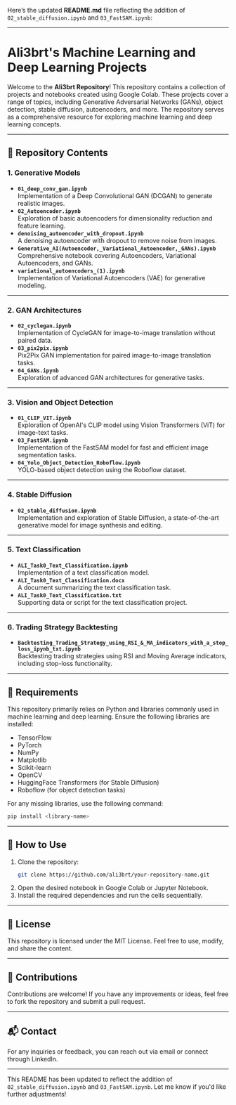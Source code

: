 Here’s the updated **README.md** file reflecting the addition of `02_stable_diffusion.ipynb` and `03_FastSAM.ipynb`:

---

# Ali3brt's Machine Learning and Deep Learning Projects

Welcome to the **Ali3brt Repository**! This repository contains a collection of projects and notebooks created using Google Colab. These projects cover a range of topics, including Generative Adversarial Networks (GANs), object detection, stable diffusion, autoencoders, and more. The repository serves as a comprehensive resource for exploring machine learning and deep learning concepts.

---

## 📂 Repository Contents

### **1. Generative Models**
- **`01_deep_conv_gan.ipynb`**  
  Implementation of a Deep Convolutional GAN (DCGAN) to generate realistic images.
- **`02_Autoencoder.ipynb`**  
  Exploration of basic autoencoders for dimensionality reduction and feature learning.
- **`denoising_autoencoder_with_dropout.ipynb`**  
  A denoising autoencoder with dropout to remove noise from images.
- **`Generative_AI(Autoencoder,_Variational_Autoencoder,_GANs).ipynb`**  
  Comprehensive notebook covering Autoencoders, Variational Autoencoders, and GANs.
- **`variational_autoencoders_(1).ipynb`**  
  Implementation of Variational Autoencoders (VAE) for generative modeling.

---

### **2. GAN Architectures**
- **`02_cyclegan.ipynb`**  
  Implementation of CycleGAN for image-to-image translation without paired data.
- **`03_pix2pix.ipynb`**  
  Pix2Pix GAN implementation for paired image-to-image translation tasks.
- **`04_GANs.ipynb`**  
  Exploration of advanced GAN architectures for generative tasks.

---

### **3. Vision and Object Detection**
- **`01_CLIP_VIT.ipynb`**  
  Exploration of OpenAI's CLIP model using Vision Transformers (ViT) for image-text tasks.
- **`03_FastSAM.ipynb`**  
  Implementation of the FastSAM model for fast and efficient image segmentation tasks.
- **`04_Yolo_Object_Detection_Roboflow.ipynb`**  
  YOLO-based object detection using the Roboflow dataset.

---

### **4. Stable Diffusion**
- **`02_stable_diffusion.ipynb`**  
  Implementation and exploration of Stable Diffusion, a state-of-the-art generative model for image synthesis and editing.

---

### **5. Text Classification**
- **`ALI_Task0_Text_Classification.ipynb`**  
  Implementation of a text classification model.
- **`ALI_Task0_Text_Classification.docx`**  
  A document summarizing the text classification task.
- **`ALI_Task0_Text_Classification.txt`**  
  Supporting data or script for the text classification project.

---

### **6. Trading Strategy Backtesting**
- **`Backtesting_Trading_Strategy_using_RSI_&_MA_indicators_with_a_stop_loss_ipynb_txt.ipynb`**  
  Backtesting trading strategies using RSI and Moving Average indicators, including stop-loss functionality.

---

## 🔧 Requirements
This repository primarily relies on Python and libraries commonly used in machine learning and deep learning. Ensure the following libraries are installed:
- TensorFlow
- PyTorch
- NumPy
- Matplotlib
- Scikit-learn
- OpenCV
- HuggingFace Transformers (for Stable Diffusion)
- Roboflow (for object detection tasks)

For any missing libraries, use the following command:
```bash
pip install <library-name>
```

---

## 🚀 How to Use
1. Clone the repository:
   ```bash
   git clone https://github.com/ali3brt/your-repository-name.git
   ```
2. Open the desired notebook in Google Colab or Jupyter Notebook.
3. Install the required dependencies and run the cells sequentially.

---

## 📄 License
This repository is licensed under the MIT License. Feel free to use, modify, and share the content.

---

## 🤝 Contributions
Contributions are welcome! If you have any improvements or ideas, feel free to fork the repository and submit a pull request.

---

## 📬 Contact
For any inquiries or feedback, you can reach out via email or connect through LinkedIn.

---

This README has been updated to reflect the addition of `02_stable_diffusion.ipynb` and `03_FastSAM.ipynb`. Let me know if you'd like further adjustments!
